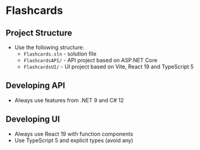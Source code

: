 # Flashcards

## Project Structure

- Use the following structure:
  - `Flashcards.sln` - solution file
  - `FlashcardsAPI/` - API project based on ASP.NET Core
  - `FlashcardsUI/` - UI project based on Vite, React 19 and TypeScript 5

## Developing API

- Always use features from .NET 9 and C# 12

## Developing UI

- Always use React 19 with function components
- Use TypeScript 5 and explicit types (avoid any)
